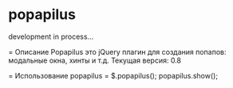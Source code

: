 popapilus
=========

development in process...

= Описание
Popapilus это jQuery плагин для создания попапов: модальные окна, хинты и т.д.
Текущая версия: 0.8

= Использование
popapilus = $.popapilus();
popapilus.show();

